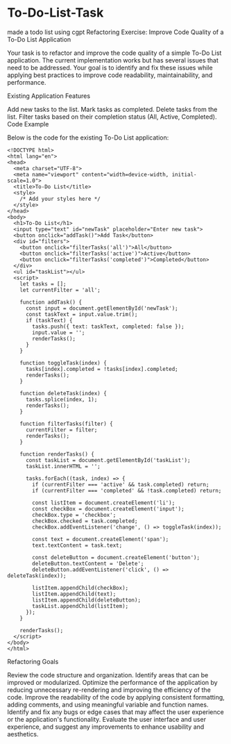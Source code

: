# To-Do-List-Task
made a todo list using cgpt
Refactoring Exercise: Improve Code Quality of a To-Do List Application

Your task is to refactor and improve the code quality of a simple To-Do List application. The current implementation works but has several issues that need to be addressed. Your goal is to identify and fix these issues while applying best practices to improve code readability, maintainability, and performance.

Existing Application Features

Add new tasks to the list.
Mark tasks as completed.
Delete tasks from the list.
Filter tasks based on their completion status (All, Active, Completed).
Code Example

Below is the code for the existing To-Do List application:

```
<!DOCTYPE html>
<html lang="en">
<head>
  <meta charset="UTF-8">
  <meta name="viewport" content="width=device-width, initial-scale=1.0">
  <title>To-Do List</title>
  <style>
    /* Add your styles here */
  </style>
</head>
<body>
  <h1>To-Do List</h1>
  <input type="text" id="newTask" placeholder="Enter new task">
  <button onclick="addTask()">Add Task</button>
  <div id="filters">
    <button onclick="filterTasks('all')">All</button>
    <button onclick="filterTasks('active')">Active</button>
    <button onclick="filterTasks('completed')">Completed</button>
  </div>
  <ul id="taskList"></ul>
  <script>
    let tasks = [];
    let currentFilter = 'all';

    function addTask() {
      const input = document.getElementById('newTask');
      const taskText = input.value.trim();
      if (taskText) {
        tasks.push({ text: taskText, completed: false });
        input.value = '';
        renderTasks();
      }
    }

    function toggleTask(index) {
      tasks[index].completed = !tasks[index].completed;
      renderTasks();
    }

    function deleteTask(index) {
      tasks.splice(index, 1);
      renderTasks();
    }

    function filterTasks(filter) {
      currentFilter = filter;
      renderTasks();
    }

    function renderTasks() {
      const taskList = document.getElementById('taskList');
      taskList.innerHTML = '';

      tasks.forEach((task, index) => {
        if (currentFilter === 'active' && task.completed) return;
        if (currentFilter === 'completed' && !task.completed) return;

        const listItem = document.createElement('li');
        const checkBox = document.createElement('input');
        checkBox.type = 'checkbox';
        checkBox.checked = task.completed;
        checkBox.addEventListener('change', () => toggleTask(index));

        const text = document.createElement('span');
        text.textContent = task.text;

        const deleteButton = document.createElement('button');
        deleteButton.textContent = 'Delete';
        deleteButton.addEventListener('click', () => deleteTask(index));

        listItem.appendChild(checkBox);
        listItem.appendChild(text);
        listItem.appendChild(deleteButton);
        taskList.appendChild(listItem);
      });
    }

    renderTasks();
  </script>
</body>
</html>
```

Refactoring Goals

Review the code structure and organization. Identify areas that can be improved or modularized.
Optimize the performance of the application by reducing unnecessary re-rendering and improving the efficiency of the code.
Improve the readability of the code by applying consistent formatting, adding comments, and using meaningful variable and function names.
Identify and fix any bugs or edge cases that may affect the user experience or the application's functionality.
Evaluate the user interface and user experience, and suggest any improvements to enhance usability and aesthetics.
